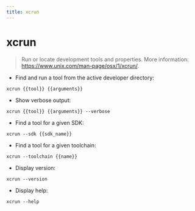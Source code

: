 ```yaml
---
title: xcrun
---
```

# xcrun

> Run or locate development tools and properties.
> More information: <https://www.unix.com/man-page/osx/1/xcrun/>.

- Find and run a tool from the active developer directory:

`xcrun {{tool}} {{arguments}}`

- Show verbose output:

`xcrun {{tool}} {{arguments}} --verbose`

- Find a tool for a given SDK:

`xcrun --sdk {{sdk_name}}`

- Find a tool for a given toolchain:

`xcrun --toolchain {{name}}`

- Display version:

`xcrun --version`

- Display help:

`xcrun --help`
